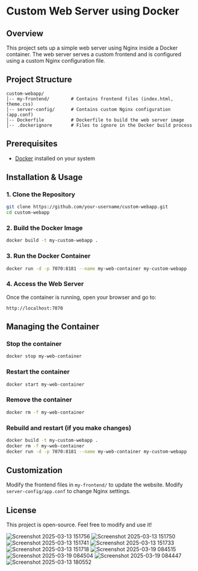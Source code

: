 # Custom Web Server using Docker

## Overview
This project sets up a simple web server using Nginx inside a Docker container. The web server serves a custom frontend and is configured using a custom Nginx configuration file.

## Project Structure
```
custom-webapp/
│-- my-frontend/        # Contains frontend files (index.html, theme.css)
│-- server-config/      # Contains custom Nginx configuration (app.conf)
│-- Dockerfile          # Dockerfile to build the web server image
│-- .dockerignore       # Files to ignore in the Docker build process
```

## Prerequisites
- [Docker](https://docs.docker.com/get-docker/) installed on your system

## Installation & Usage
### 1. Clone the Repository
```sh
git clone https://github.com/your-username/custom-webapp.git
cd custom-webapp
```

### 2. Build the Docker Image
```sh
docker build -t my-custom-webapp .
```

### 3. Run the Docker Container
```sh
docker run -d -p 7070:8181 --name my-web-container my-custom-webapp
```

### 4. Access the Web Server
Once the container is running, open your browser and go to:
```
http://localhost:7070
```

## Managing the Container
### Stop the container
```sh
docker stop my-web-container
```

### Restart the container
```sh
docker start my-web-container
```

### Remove the container
```sh
docker rm -f my-web-container
```

### Rebuild and restart (if you make changes)
```sh
docker build -t my-custom-webapp .
docker rm -f my-web-container
docker run -d -p 7070:8181 --name my-web-container my-custom-webapp
```

## Customization
Modify the frontend files in `my-frontend/` to update the website. 
Modify `server-config/app.conf` to change Nginx settings.

## License
This project is open-source. Feel free to modify and use it!

![Screenshot 2025-03-13 151756](https://github.com/user-attachments/assets/4deb29e6-e45a-4f35-9383-d67f218b28c8)
![Screenshot 2025-03-13 151750](https://github.com/user-attachments/assets/1cf092b0-878d-431f-9fa4-7abd0e0609b7)
![Screenshot 2025-03-13 151741](https://github.com/user-attachments/assets/05e940e1-200c-4d83-a09e-4b491430ac7d)
![Screenshot 2025-03-13 151733](https://github.com/user-attachments/assets/af30b210-2ab2-44bf-8fec-e9f11d394d2e)
![Screenshot 2025-03-13 151718](https://github.com/user-attachments/assets/9635b18c-f47d-4bd9-b799-9a28242383f3)
![Screenshot 2025-03-19 084515](https://github.com/user-attachments/assets/575375b1-8007-4642-b4d4-bbd609ea84ad)
![Screenshot 2025-03-19 084504](https://github.com/user-attachments/assets/573e5914-4702-40b1-bf3b-1a11e305148f)
![Screenshot 2025-03-19 084447](https://github.com/user-attachments/assets/5fe003c8-00a3-4a42-bb55-5c43f73a9ec5)
![Screenshot 2025-03-13 180552](https://github.com/user-attachments/assets/1f98ac26-9092-4609-8eed-d6a470e6ce41)
